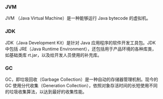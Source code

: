 ### JVM
JVM （Java Virtual Machine）是一种能够运行 Java bytecode 的虚拟机。

### JDK
JDK（Java Development Kit）是针对 Java 应用程序的软件开发工具包。JDK 中包括 JRE（Java Runtime Environment），还包括用于产品环境的各种库类，如基础类库 rt.jar，以及给开发人员使用的补充库。


### GC
GC，即垃圾回收（Garbage Collection）是一种自动的存储器管理机制。现今的 GC 使用分代收集（Generation Collection），依照对象存活时间的长短使用不同的垃圾收集算法，以达到最好的收集性能。 


